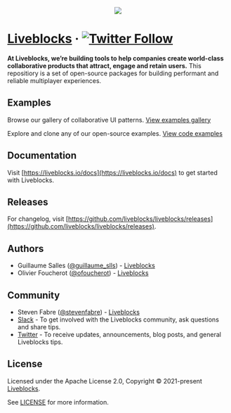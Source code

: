 <p align="center">
  <a href="https://liveblocks.io">
    <img src="https://liveblocks.io/images/blog/introducing-liveblocks.png">
  </a>
</p>

# [Liveblocks](https://liveblocks.io) · [![Twitter Follow](https://shields.io/twitter/follow/liveblocks?label=Follow)](https://twitter.com/liveblocks)

**At Liveblocks, we’re building tools to help companies create world-class collaborative products that attract, engage and retain users.** This repositiory is a set of open-source packages for building performant and reliable multiplayer experiences.

## Examples

Browse our gallery of collaborative UI patterns. [View examples gallery](https://liveblocks.io/examples)

Explore and clone any of our open-source examples. [View code examples](https://github.com/liveblocks/liveblocks/tree/main/examples)

## Documentation

Visit [https://liveblocks.io/docs](https://liveblocks.io/docs) to get started with Liveblocks.

## Releases

For changelog, visit [https://github.com/liveblocks/liveblocks/releases](https://github.com/liveblocks/liveblocks/releases).

## Authors

- Guillaume Salles ([@guillaume_slls](https://twitter.com/guillaume_slls)) - [Liveblocks](https://liveblocks.io)
- Olivier Foucherot ([@ofoucherot](https://twitter.com/ofoucherot)) - [Liveblocks](https://liveblocks.io)

## Community

- Steven Fabre ([@stevenfabre](https://twitter.com/stevenfabre)) - [Liveblocks](https://liveblocks.io)
- [Slack](https://join.slack.com/t/liveblocks-community/shared_invite/zt-qozwnk75-6RB0i1wk1lx470KX0YuZxQ) - To get involved with the Liveblocks community, ask questions and share tips.
- [Twitter](https://twitter.com/liveblocks) - To receive updates, announcements, blog posts, and general Liveblocks tips.

## License

Licensed under the Apache License 2.0, Copyright © 2021-present [Liveblocks](https://liveblocks.io).

See [LICENSE](./LICENSE) for more information.
